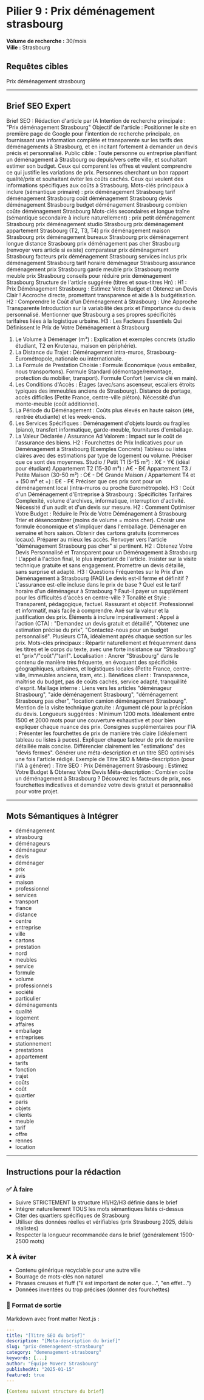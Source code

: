 # Pilier 9 : Prix déménagement strasbourg

**Volume de recherche :** 30/mois  
**Ville :** Strasbourg

## Requêtes cibles

Prix déménagement strasbourg

---

## Brief SEO Expert

Brief SEO : Rédaction d'article par IA
Intention de recherche principale : "Prix déménagement Strasbourg"
Objectif de l'article : Positionner le site en première page de Google pour l'intention de recherche principale, en fournissant une information complète et transparente sur les tarifs des déménagements à Strasbourg, et en incitant fortement à demander un devis précis et personnalisé.
Public cible :
Toute personne ou entreprise planifiant un déménagement à Strasbourg ou depuis/vers cette ville, et souhaitant estimer son budget.
Ceux qui comparent les offres et veulent comprendre ce qui justifie les variations de prix.
Personnes cherchant un bon rapport qualité/prix et souhaitant éviter les coûts cachés.
Ceux qui veulent des informations spécifiques aux coûts à Strasbourg.
Mots-clés principaux à inclure (sémantique primaire) :
prix déménagement Strasbourg
tarif déménagement Strasbourg
coût déménagement Strasbourg
devis déménagement Strasbourg
budget déménagement Strasbourg
combien coûte déménagement Strasbourg
Mots-clés secondaires et longue traîne (sémantique secondaire à inclure naturellement) :
prix petit déménagement Strasbourg
prix déménagement studio Strasbourg
prix déménagement appartement Strasbourg (T2, T3, T4)
prix déménagement maison Strasbourg
prix déménagement bureaux Strasbourg
prix déménagement longue distance Strasbourg
prix déménagement pas cher Strasbourg (renvoyer vers article si existe)
comparateur prix déménagement Strasbourg
facteurs prix déménagement Strasbourg
services inclus prix déménagement Strasbourg
tarif horaire déménageur Strasbourg
assurance déménagement prix Strasbourg
garde meuble prix Strasbourg
monte meuble prix Strasbourg
conseils pour réduire prix déménagement Strasbourg
Structure de l'article suggérée (titres et sous-titres Hn) :
H1 : Prix Déménagement Strasbourg : Estimez Votre Budget et Obtenez un Devis Clair !
Accroche directe, promettant transparence et aide à la budgétisation.
H2 : Comprendre le Coût d'un Déménagement à Strasbourg : Une Approche Transparente
Introduction sur la variabilité des prix et l'importance du devis personnalisé.
Mentionner que Strasbourg a ses propres spécificités tarifaires liées à la logistique urbaine.
H3 : Les Facteurs Essentiels Qui Définissent le Prix de Votre Déménagement à Strasbourg
1. Le Volume à Déménager (m³) : Explication et exemples concrets (studio étudiant, T2 en Krutenau, maison en périphérie).
2. La Distance du Trajet : Déménagement intra-muros, Strasbourg-Eurométropole, nationale ou internationale.
3. La Formule de Prestation Choisie :
Formule Économique (vous emballez, nous transportons).
Formule Standard (démontage/remontage, protection du mobilier, transport).
Formule Confort (service clé en main).
4. Les Conditions d'Accès :
Étages (avec/sans ascenseur, escaliers étroits typiques des immeubles anciens de Strasbourg).
Distance de portage, accès difficiles (Petite France, centre-ville piéton).
Nécessité d'un monte-meuble (coût additionnel).
5. La Période du Déménagement : Coûts plus élevés en haute saison (été, rentrée étudiante) et les week-ends.
6. Les Services Spécifiques : Déménagement d'objets lourds ou fragiles (piano), transfert informatique, garde-meuble, fournitures d'emballage.
7. La Valeur Déclarée / Assurance Ad Valorem : Impact sur le coût de l'assurance des biens.
H2 : Fourchettes de Prix Indicatives pour un Déménagement à Strasbourg (Exemples Concrets)
Tableau ou listes claires avec des estimations par type de logement ou volume. Préciser que ce sont des moyennes.
Studio / Petit T1 (5-15 m³) : X€ - Y€ (idéal pour étudiant)
Appartement T2 (15-30 m³) : A€ - B€
Appartement T3 / Petite Maison (30-50 m³) : C€ - D€
Grande Maison / Appartement T4 et + (50 m³ et +) : E€ - F€
Préciser que ces prix sont pour un déménagement local (intra-muros ou proche Eurométropole).
H3 : Coût d'un Déménagement d'Entreprise à Strasbourg : Spécificités Tarifaires
Complexité, volume d'archives, informatique, interruption d'activité.
Nécessité d'un audit et d'un devis sur mesure.
H2 : Comment Optimiser Votre Budget : Réduire le Prix de Votre Déménagement à Strasbourg
Trier et désencombrer (moins de volume = moins cher).
Choisir une formule économique et s'impliquer dans l'emballage.
Déménager en semaine et hors saison.
Obtenir des cartons gratuits (commerces locaux).
Préparer au mieux les accès.
Renvoyer vers l'article "déménagement Strasbourg pas cher" si pertinent.
H2 : Obtenez Votre Devis Personnalisé et Transparent pour un Déménagement à Strasbourg !
L'appel à l'action final, le plus important de l'article.
Insister sur la visite technique gratuite et sans engagement.
Promettre un devis détaillé, sans surprise et adapté.
H3 : Questions Fréquentes sur le Prix d'un Déménagement à Strasbourg (FAQ)
Le devis est-il ferme et définitif ?
L'assurance est-elle incluse dans le prix de base ?
Quel est le tarif horaire d'un déménageur à Strasbourg ?
Faut-il payer un supplément pour les difficultés d'accès en centre-ville ?
Tonalité et Style :
Transparent, pédagogique, factuel.
Rassurant et objectif.
Professionnel et informatif, mais facile à comprendre.
Axé sur la valeur et la justification des prix.
Éléments à inclure impérativement :
Appel à l'action (CTA) : "Demandez un devis gratuit et détaillé", "Obtenez une estimation précise du prix", "Contactez-nous pour un budget personnalisé". Plusieurs CTA, idéalement après chaque section sur les prix.
Mots-clés principaux : Répartir naturellement et fréquemment dans les titres et le corps du texte, avec une forte insistance sur "Strasbourg" et "prix"/"coût"/"tarif".
Localisation : Ancrer "Strasbourg" dans le contenu de manière très fréquente, en évoquant des spécificités géographiques, urbaines, et logistiques locales (Petite France, centre-ville, immeubles anciens, tram, etc.).
Bénéfices client : Transparence, maîtrise du budget, pas de coûts cachés, service adapté, tranquillité d'esprit.
Maillage interne : Liens vers les articles "déménageur Strasbourg", "aide déménagement Strasbourg", "déménagement Strasbourg pas cher", "location camion déménagement Strasbourg".
Mention de la visite technique gratuite : Argument clé pour la précision du devis.
Longueurs suggérées :
Minimum 1200 mots. Idéalement entre 1500 et 2000 mots pour une couverture exhaustive et pour bien expliquer chaque nuance des prix.
Consignes supplémentaires pour l'IA :
Présenter les fourchettes de prix de manière très claire (idéalement tableau ou listes à puces).
Expliquer chaque facteur de prix de manière détaillée mais concise.
Différencier clairement les "estimations" des "devis fermes".
Générer une méta-description et un titre SEO optimisés une fois l'article rédigé.
Exemple de Titre SEO & Méta-description (pour l'IA à générer) :
Titre SEO : Prix Déménagement Strasbourg : Estimez Votre Budget & Obtenez Votre Devis
Méta-description : Combien coûte un déménagement à Strasbourg ? Découvrez les facteurs de prix, nos fourchettes indicatives et demandez votre devis gratuit et personnalisé pour votre projet.


---

## Mots Sémantiques à Intégrer

- déménagement
- strasbourg
- déménageurs
- déménageur
- devis
- déménager
- prix
- avis
- maison
- professionnel
- services
- transport
- france
- distance
- centre
- entreprise
- ville
- cartons
- prestation
- nord
- meubles
- service
- formule
- volume
- professionnels
- société
- particulier
- déménagements
- qualité
- logement
- affaires
- emballage
- entreprises
- stationnement
- prestations
- appartement
- tarifs
- fonction
- trajet
- coûts
- coût
- quartier
- paris
- objets
- clients
- meuble
- tarif
- offre
- rennes
- location

---

## Instructions pour la rédaction

### ✅ À faire
- Suivre STRICTEMENT la structure H1/H2/H3 définie dans le brief
- Intégrer naturellement TOUS les mots sémantiques listés ci-dessus
- Citer des quartiers spécifiques de Strasbourg
- Utiliser des données réelles et vérifiables (prix Strasbourg 2025, délais réalistes)
- Respecter la longueur recommandée dans le brief (généralement 1500-2500 mots)

### ❌ À éviter
- Contenu générique recyclable pour une autre ville
- Bourrage de mots-clés non naturel
- Phrases creuses et fluff ("il est important de noter que...", "en effet...")
- Données inventées ou trop précises (donner des fourchettes)

### 🎯 Format de sortie
Markdown avec front matter Next.js :

```yaml
---
title: "[Titre SEO du brief]"
description: "[Meta-description du brief]"
slug: "prix-demenagement-strasbourg"
category: "demenagement-strasbourg"
keywords: [...]
author: "Équipe Moverz Strasbourg"
publishedAt: "2025-01-15"
featured: true
---

[Contenu suivant structure du brief]
```
